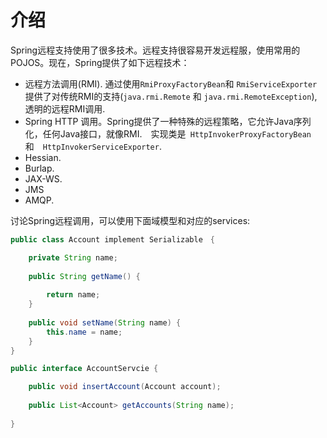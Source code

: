 # 介绍

Spring远程支持使用了很多技术。远程支持很容易开发远程服，使用常用的POJOS。现在，Spring提供了如下远程技术：

- 远程方法调用(RMI). 通过使用`RmiProxyFactoryBean`和 `RmiServiceExporter` 提供了对传统RMI的支持(`java.rmi.Remote` 和 `java.rmi.RemoteException`), 透明的远程RMI调用.
- Spring HTTP 调用。Spring提供了一种特殊的远程策略，它允许Java序列化，任何Java接口，就像RMI.　实现类是` HttpInvokerProxyFactoryBean`　和　`HttpInvokerServiceExporter`.
- Hessian.
- Burlap.
- JAX-WS.
- JMS
- AMQP.

讨论Spring远程调用，可以使用下面域模型和对应的services:

```java
public class Account implement Serializable　{

    private String name;
    
    public String getName() {
    
        return name;
    }
    
    public void setName(String name) {
        this.name = name;
    }
}
```

```java
public interface AccountServcie {

    public void insertAccount(Account account);
    
    public List<Account> getAccounts(String name);
    
}
```
